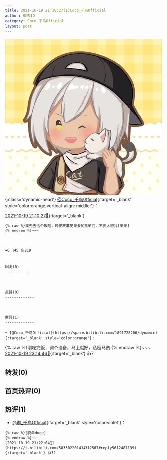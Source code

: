 ```yaml
---
title: 2021-10-19 21:10:27(1)Coco_千鸟Official
author: 御坂IO
category: Coco_千鸟Official
layout: post
---
```


![img](/images/85e485bc0dbd0cde4d15f24d7cffe9704618ad10.jpg){:class='dynamic-head'}
[@Coco_千鸟Official](https://space.bilibili.com/1891728206/dynamic){:target='_blank' style='color:orange;vertical-align: middle;'}：

[2021-10-19 21:10:27🔗](https://t.bilibili.com/583302201414312567){:target='_blank'}

~~~
{% raw %}我先去恰个饭哈，晚安故事见亲爱的兄弟们，不要太想我[亲亲]
{% endraw %}~~~



↪️0 💬45 👍219


回复(0)
-------------



点赞(0)
-------------



置顶(1)
-------------

+ [@Coco_千鸟Official](https://space.bilibili.com/1891728206/dynamic){:target='_blank' style='color:orange'}：
~~~
{% raw %}刚吃完饭，调个设备，马上就好，私密马赛
{% endraw %}~~~
[2021-10-19 23:14:46🔗](https://t.bilibili.com/583302201414312567#reply5613186857){:target='_blank'} 👍7


转发(0)
-------------



首页热评(0)
-------------



热评(1)
-------------

+ [@琳_千鸟Official](https://space.bilibili.com/1620923329/dynamic){:target='_blank' style='color:violet'}：
~~~
{% raw %}[脱单doge]
{% endraw %}~~~
[2021-10-19 21:22:04🔗](https://t.bilibili.com/583302201414312567#reply5612487139){:target='_blank'} 👍32


